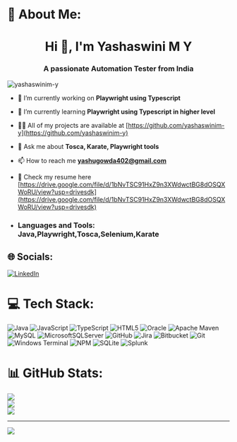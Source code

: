 # 💫 About Me:
<h1 align="center">Hi 👋, I'm Yashaswini M Y</h1>
<h3 align="center">A passionate Automation Tester from India</h3>

<p align="left"> <img src="https://komarev.com/ghpvc/?username=yashaswinim-y&label=Profile%20views&color=0e75b6&style=flat" alt="yashaswinim-y" /> </p>

- 🔭 I’m currently working on **Playwright using Typescript**

- 🌱 I’m currently learning **Playwright using Typescript in higher level**

- 👨‍💻 All of my projects are available at [https://github.com/yashaswinim-y](https://github.com/yashaswinim-y)

- 💬 Ask me about **Tosca, Karate, Playwright tools**

- 📫 How to reach me **yashugowda402@gmail.com**

- 📄 Check my resume here [https://drive.google.com/file/d/1bNvTSC91HxZ9n3XWdwctBG8dOSQXWoRU/view?usp=drivesdk](https://drive.google.com/file/d/1bNvTSC91HxZ9n3XWdwctBG8dOSQXWoRU/view?usp=drivesdk)
- <h3 align="left">Languages and Tools: Java,Playwright,Tosca,Selenium,Karate</h3>


## 🌐 Socials:
[![LinkedIn](https://img.shields.io/badge/LinkedIn-%230077B5.svg?logo=linkedin&logoColor=white)](https://linkedin.com/in/https://www.linkedin.com/in/yashaswini-ma387391bb) 

# 💻 Tech Stack:
![Java](https://img.shields.io/badge/java-%23ED8B00.svg?style=flat&logo=openjdk&logoColor=white) ![JavaScript](https://img.shields.io/badge/javascript-%23323330.svg?style=flat&logo=javascript&logoColor=%23F7DF1E) ![TypeScript](https://img.shields.io/badge/typescript-%23007ACC.svg?style=flat&logo=typescript&logoColor=white) ![HTML5](https://img.shields.io/badge/html5-%23E34F26.svg?style=flat&logo=html5&logoColor=white) ![Oracle](https://img.shields.io/badge/Oracle-F80000?style=flat&logo=oracle&logoColor=white) ![Apache Maven](https://img.shields.io/badge/Apache%20Maven-C71A36?style=flat&logo=Apache%20Maven&logoColor=white) ![MySQL](https://img.shields.io/badge/mysql-4479A1.svg?style=flat&logo=mysql&logoColor=white) ![MicrosoftSQLServer](https://img.shields.io/badge/Microsoft%20SQL%20Server-CC2927?style=flat&logo=microsoft%20sql%20server&logoColor=white) ![GitHub](https://img.shields.io/badge/github-%23121011.svg?style=flat&logo=github&logoColor=white) ![Jira](https://img.shields.io/badge/jira-%230A0FFF.svg?style=flat&logo=jira&logoColor=white) ![Bitbucket](https://img.shields.io/badge/bitbucket-%230047B3.svg?style=flat&logo=bitbucket&logoColor=white) ![Git](https://img.shields.io/badge/git-%23F05033.svg?style=flat&logo=git&logoColor=white) ![Windows Terminal](https://img.shields.io/badge/Windows%20Terminal-%234D4D4D.svg?style=flat&logo=windows-terminal&logoColor=white) ![NPM](https://img.shields.io/badge/NPM-%23CB3837.svg?style=flat&logo=npm&logoColor=white) ![SQLite](https://img.shields.io/badge/sqlite-%2307405e.svg?style=flat&logo=sqlite&logoColor=white) ![Splunk](https://img.shields.io/badge/splunk-%23000000.svg?style=flat&logo=splunk&logoColor=white)
# 📊 GitHub Stats:
![](https://github-readme-stats.vercel.app/api?username=yashaswinim-y&theme=dark&hide_border=false&include_all_commits=true&count_private=true)<br/>
![](https://github-readme-streak-stats.herokuapp.com/?user=yashaswinim-y&theme=dark&hide_border=false)<br/>
![](https://github-readme-stats.vercel.app/api/top-langs/?username=yashaswinim-y&theme=dark&hide_border=false&include_all_commits=true&count_private=true&layout=compact)

---
[![](https://visitcount.itsvg.in/api?id=yashaswinim-y&icon=0&color=0)](https://visitcount.itsvg.in)

<!-- Proudly created with GPRM ( https://gprm.itsvg.in ) -->
